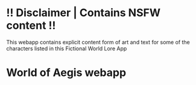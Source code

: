 # !! Disclaimer | Contains NSFW content !!

This webapp contains explicit content form of art and text for some of the characters listed in this Fictional World Lore App

# World of Aegis webapp
